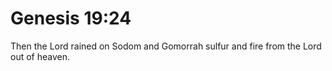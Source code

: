 # Genesis 19:24

Then the Lord rained on Sodom and Gomorrah sulfur and fire from the Lord out of heaven.
